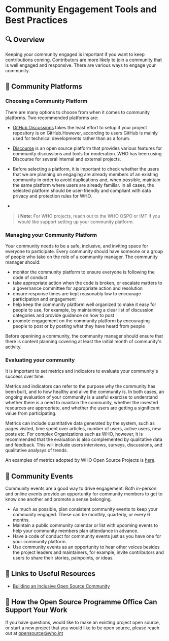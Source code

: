 # Community Engagement Tools and Best Practices

## 🔍 Overview

Keeping your community engaged is important if you want to keep contributions coming. Contributors are more likely to join a community that is well engaged and responsive. There are various ways to engage your community.

## 🧩 Community Platforms

### Choosing a Community Platform

There are many options to choose from when it comes to community platforms. Two recommended platforms are:

- [GitHub Discussions](https://docs.github.com/en/discussions) takes the least effort to setup if your project repository is on GitHub.However, according to users GitHub is mainly used for technical developments rather than as a forum.
- [Discourse](https://www.discourse.org/) is an open source platform that provides various features for community discussions and tools for moderation. WHO has been using Discourse for several internal and external projects.

- Before selecting a platform, it is important to check whether the users that we are planning on engaging are already members of an existing community in order to avoid duplications and, when possible, maintain the same platform where users are already familiar. In all cases, the selected platform should be user-friendly and compliant with data privacy and protection rules for WHO.
- 
> ℹ **Note:** For WHO projects, reach out to the WHO OSPO or IMT if you would like support setting up your community platform.

### Managing your Community Platform

Your community needs to be a safe, inclusive, and inviting space for everyone to participate. Every community should have someone or a group of people who take on the role of a community manager. The community manager should:

- monitor the community platform to ensure everyone is following the code of conduct 
- take appropriate action when the code is broken, or escalate matters to a governance committee for appropriate action and resolution
- ensure response times are kept reasonably low to encourage participation and engagement
- help keep the community platform well organized to make it easy for people to use, for example, by maintaining a clear list of discussion categories and provide guidance on how to post
- promote engagement on the community platform by encouraging people to post or by posting what they have heard from people

Before openining a community, the community manager should ensure that there is content planning covering at least the initial month of community's activity.

### Evaluating your community

It is important to set metrics and indicators to evaluate your community's success over time. 

Metrics and indicators can refer to the purpose why the community has been built, and to how healthy and alive the community is. In both cases, an ongoing evaluation of your community is a useful exercise to understand whether there is a need to maintain the community, whether the invested resources are appropriate, and whether the users are getting a significant value from participating.

Metrics can include quantitative data generated by the system, such as pages visited, time spent over articles, number of users, active users, new posts etc. For complex Organizations such as WHO, however, it is recommended that the evaluation is also complemented by qualitative data and feedback. This will include users interviews, surveys, discussions, and qualitative analysys of trends.

An examples of metrics adopted by WHO Open Source Projects is [here](https://worldhealthorganization.github.io/world-health-org-metrics).


## 📅 Community Events

Community events are a good way to drive engagement. Both in-person and online events provide an opportunity for community members to get to know one another and promote a sense belonging.

- As much as possible, plan consistent community events to keep your community engaged. These can be monthly, quarterly, or every 6 months.
- Maintain a public community calendar or list with upcoming events to help your community members plan attendance in advance.
- Have a code of conduct for community events just as you have one for your community platform.
- Use community events as an opportunity to hear other voices besides the project leaders and maintainers, for example, invite contributors and users to share their stories, painpoints, or ideas.

## 🔗 Links to Useful Resources

- [Building an Inclusive Open Source Community](https://todogroup.org/guides/diversity-inclusion/)

## 💬 How the Open Source Programme Office Can Support Your Work

If you have questions, would like to make an existing project open source, or start a new project that you would like to be open source, please reach out at opensource@who.int
